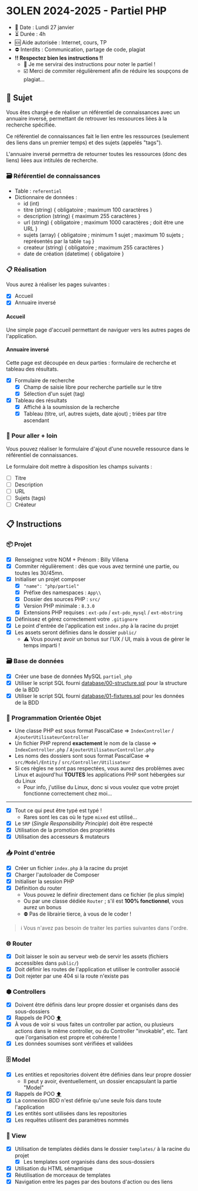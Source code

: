 # 3OLEN 2024-2025 - Partiel PHP

* 📆 Date : Lundi 27 janvier
* ⏳️ Durée : 4h
* 🆘 Aide autorisée : Internet, cours, TP
* ⛔️ Interdits : Communication, partage de code, plagiat
* **‼️ Respectez bien les instructions ‼️**
  - 💯 Je me servirai des instructions pour noter le partiel !
  - ☑️ Merci de commiter régulièrement afin de réduire les soupçons de plagiat...

## 📜 Sujet

Vous êtes chargé·e de réaliser un référentiel de connaissances avec un annuaire inversé, permettant de retrouver les
ressources liées à la recherche spécifiée.

Ce référentiel de connaissances fait le lien entre les ressources (seulement des liens dans un premier temps) et des
sujets (appelés "tags").

L'annuaire inversé permettra de retourner toutes les ressources (donc des liens) liées aux intitulés de recherche.

### 🗃️ Référentiel de connaissances

* Table : `referentiel`
* Dictionnaire de données :
  - id (int)
  - titre (string) { obligatoire ; maximum 100 caractères }
  - description (string) { maximum 255 caractères }
  - url (string) { obligatoire ; maximum 1000 caractères ; doit être une URL }
  - sujets (array<string>) { obligatoire ; minimum 1 sujet ; maximum 10 sujets ; représentés par la table `tag` }
  - createur (string) { obligatoire ; maximum 255 caractères }
  - date de création (datetime) { obligatoire }

### 📋️ Réalisation

Vous aurez à réaliser les pages suivantes :

- [x] Accueil
- [x] Annuaire inversé

#### Accueil

Une simple page d'accueil permettant de naviguer vers les autres pages de l'application.

#### Annuaire inversé

Cette page est découpée en deux parties : formulaire de recherche et tableau des résultats.

- [x] Formulaire de recherche
  - [x] Champ de saisie libre pour recherche partielle sur le titre
  - [x] Sélection d'un sujet (tag)
- [x] Tableau des résultats
  - [x] Affiché à la soumission de la recherche
  - [x] Tableau (titre, url, autres sujets, date ajout) ; triées par titre ascendant

### 💯 Pour aller + loin

Vous pouvez réaliser le formulaire d'ajout d'une nouvelle ressource dans le référentiel de connaissances.

Le formulaire doit mettre à disposition les champs suivants :

- [ ] Titre
- [ ] Description
- [ ] URL
- [ ] Sujets (tags)
- [ ] Créateur

## 📋️ Instructions

### 📦️ Projet

- [x] Renseignez votre NOM + Prénom : Billy Villena
- [x] Commiter régulièrement : dès que vous avez terminé une partie, ou toutes les 30/45mn.
- [x] Initialiser un projet composer
  - [x] `"name": "php/partiel"`
  - [x] Préfixe des namespaces : `App\\`
  - [x] Dossier des sources PHP : `src/`
  - [x] Version PHP minimale : `8.3.0`
  - [x] Extensions PHP requises : `ext-pdo` / `ext-pdo_mysql` / `ext-mbstring`
- [x] Définissez et gérez correctement votre `.gitignore`
- [x] Le point d'entrée de l'application est `index.php` à la racine du projet
- [x] Les assets seront définies dans le dossier `public/`
  - ⚠️ Vous pouvez avoir un bonus sur l'UX / UI, mais à vous de gérer le temps imparti !

### 🗃️ Base de données

- [x] Créer une base de données MySQL `partiel_php`
- [x] Utiliser le script SQL fourni [database/00-structure.sql](database/00-structure.sql) pour la structure de la BDD
- [x] Utiliser le script SQL fourni [database/01-fixtures.sql](database/01-fixtures.sql) pour les données de la BDD

### 🔲 Programmation Orientée Objet

- Une classe PHP est sous format PascalCase => `IndexController` / `AjouterUtilisateurController`
- Un fichier PHP reprend **exactement** le nom de la classe => `IndexController.php` / `AjouterUtilisateurController.php`
- Les noms des dossiers sont sous format PascalCase => `src/Model/Entity` / `src/Controller/Utilisateur`
- Si ces règles ne sont pas respectées, vous aurez des problèmes avec Linux et aujourd'hui **TOUTES** les
  applications PHP sont hébergées sur du Linux
  - Pour info, j'utilise du Linux, donc si vous voulez que votre projet fonctionne correctement chez moi...

----------

- [x] Tout ce qui peut être typé est typé !
  - Rares sont les cas où le type `mixed` est utilisé... 
- [x] Le `SRP` (_Single Responsibility Principle_) doit être respecté
- [x] Utilisation de la promotion des propriétés
- [x] Utilisation des accesseurs & mutateurs

### 📥️ Point d'entrée

- [x] Créer un fichier `index.php` à la racine du projet
- [x] Charger l'autoloader de Composer
- [x] Initialiser la session PHP
- [x] Définition du router
  - Vous pouvez le définir directement dans ce fichier (le plus simple)
  - Ou par une classe dédiée `Router` ; s'il est **100% fonctionnel**, vous aurez un bonus
  - ⛔️ Pas de librairie tierce, à vous de le coder !

> ℹ️ Vous n'avez pas besoin de traiter les parties suivantes dans l'ordre.

### 🌐 Router

- [x] Doit laisser le soin au serveur web de servir les assets (fichiers accessibles dans `public/`)
- [x] Doit définir les routes de l'application et utiliser le controller associé
- [x] Doit rejeter par une 404 si la route n'existe pas

### ⬢ Controllers

- [x] Doivent être définis dans leur propre dossier et organisés dans des sous-dossiers
- [x] Rappels de POO [⬆️](#-programmation-orientée-objet) 
- [x] À vous de voir si vous faites un controller par action, ou plusieurs actions dans le même controller, ou du
      Controller "invokable", etc. Tant que l'organisation est propre et cohérente !
- [x] Les données soumises sont vérifiées et validées 

### 🗄️ Model

- [x] Les entities et repositories doivent être définies dans leur propre dossier
  - Il peut y avoir, éventuellement, un dossier encapsulant la partie "Model"
- [x] Rappels de POO [⬆️](#-programmation-orientée-objet)
- [x] La connexion BDD n'est définie qu'une seule fois dans toute l'application
- [x] Les entités sont utilisées dans les repositories
- [x] Les requêtes utilisent des paramètres nommés

### 🍱 View

- [x] Utilisation de templates dédiés dans le dossier `templates/` à la racine du projet
  - [x] Les templates sont organisés dans des sous-dossiers
- [x] Utilisation du HTML sémantique
- [x] Réutilisation de morceaux de templates
- [x] Navigation entre les pages par des boutons d'action ou des liens

